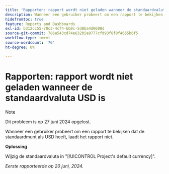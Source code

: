 ```yaml
---
title: 'Rapporten: rapport wordt niet geladen wanneer de standaardvaluta USD is'
description: Wanneer een gebruiker probeert om een rapport te bekijken dat de standaardmunt als USD heeft, laadt het rapport niet.
hidefromtoc: true
feature: Reports and Dashboards
exl-id: b312cc55-78c3-4cf4-bb0c-5d8ba4d0600d
source-git-commit: 786a543cd74e632b5a0777cfd93f8f8f4655b6f5
workflow-type: tm+mt
source-wordcount: '76'
ht-degree: 0%

---
```


# Rapporten: rapport wordt niet geladen wanneer de standaardvaluta USD is

>[!NOTE]
>
>Dit probleem is op 27 juni 2024 opgelost.

Wanneer een gebruiker probeert om een rapport te bekijken dat de standaardmunt als USD heeft, laadt het rapport niet.

**Oplossing**

Wijzig de standaardvaluta in &quot;[!UICONTROL Project's default currency]&quot;.

_Eerste rapporteerde op 20 juni, 2024._
